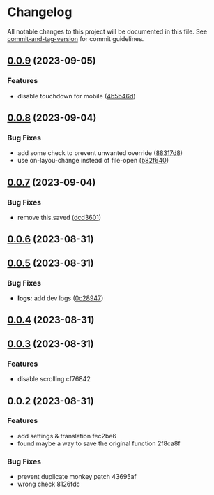 # Changelog

All notable changes to this project will be documented in this file. See [commit-and-tag-version](https://github.com/absolute-version/commit-and-tag-version) for commit guidelines.

## [0.0.9](https://github.com/Lisandra-dev/obsidian-canvas-lock-camera/compare/0.0.8...0.0.9) (2023-09-05)


### Features

* disable touchdown for mobile ([4b5b46d](https://github.com/Lisandra-dev/obsidian-canvas-lock-camera/commit/4b5b46d7bd686c25805491a51e32af8566e35950))

## [0.0.8](https://github.com/Lisandra-dev/obsidian-canvas-lock-camera/compare/0.0.7...0.0.8) (2023-09-04)


### Bug Fixes

* add some check to prevent unwanted override ([88317d8](https://github.com/Lisandra-dev/obsidian-canvas-lock-camera/commit/88317d8b69c8fc740c2f69737b2e0422dcc7da7d))
* use on-layou-change instead of file-open ([b82f640](https://github.com/Lisandra-dev/obsidian-canvas-lock-camera/commit/b82f6402e46f03ae6591889f502bd4d16190ab25))

## [0.0.7](https://github.com/Lisandra-dev/obsidian-canvas-lock-camera/compare/0.0.6...0.0.7) (2023-09-04)


### Bug Fixes

* remove this.saved ([dcd3601](https://github.com/Lisandra-dev/obsidian-canvas-lock-camera/commit/dcd3601bdcd9baa3d36a9e0608126dbdeb940a75))

## [0.0.6](https://github.com/Lisandra-dev/obsidian-canvas-lock-camera/compare/0.0.5...0.0.6) (2023-08-31)

## [0.0.5](https://github.com/Lisandra-dev/obsidian-canvas-lock-camera/compare/0.0.4...0.0.5) (2023-08-31)


### Bug Fixes

* **logs:** add dev logs ([0c28947](https://github.com/Lisandra-dev/obsidian-canvas-lock-camera/commit/0c28947f6595d407ebdb77de0ee63883cd4a1ee2))

## [0.0.4](///compare/0.0.3...0.0.4) (2023-08-31)

## [0.0.3](///compare/0.0.2...0.0.3) (2023-08-31)


### Features

* disable scrolling cf76842

## 0.0.2 (2023-08-31)


### Features

* add settings & translation fec2be6
* found maybe a way to save the original function 2f8ca8f


### Bug Fixes

* prevent duplicate monkey patch 43695af
* wrong check 8126fdc
